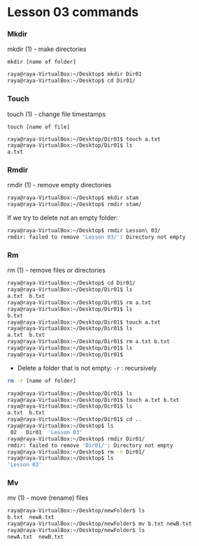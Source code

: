 # Lesson 03 commands


### Mkdir
mkdir (1) - make directories
```
mkdir [name of folder]
```
```bash
raya@raya-VirtualBox:~/Desktop$ mkdir Dir01
raya@raya-VirtualBox:~/Desktop$ cd Dir01/
```

### Touch 
touch (1) - change file timestamps
```
touch [name of file]
```

```bash
raya@raya-VirtualBox:~/Desktop/Dir01$ touch a.txt
raya@raya-VirtualBox:~/Desktop/Dir01$ ls
a.txt
```

### Rmdir 
rmdir (1)  - remove empty directories
```bash
raya@raya-VirtualBox:~/Desktop$ mkdir stam
raya@raya-VirtualBox:~/Desktop$ rmdir stam/
```
If we try to delete not an empty folder: 
```bash
raya@raya-VirtualBox:~/Desktop$ rmdir Lesson\ 03/
rmdir: failed to remove 'Lesson 03/': Directory not empty
```
### Rm
rm (1) - remove files or directories
```bash
raya@raya-VirtualBox:~/Desktop$ cd Dir01/
raya@raya-VirtualBox:~/Desktop/Dir01$ ls
a.txt  b.txt
raya@raya-VirtualBox:~/Desktop/Dir01$ rm a.txt 
raya@raya-VirtualBox:~/Desktop/Dir01$ ls
b.txt
raya@raya-VirtualBox:~/Desktop/Dir01$ touch a.txt
raya@raya-VirtualBox:~/Desktop/Dir01$ ls
a.txt  b.txt
raya@raya-VirtualBox:~/Desktop/Dir01$ rm a.txt b.txt 
raya@raya-VirtualBox:~/Desktop/Dir01$ ls
raya@raya-VirtualBox:~/Desktop/Dir01$ 
```

* Delete a folder that is not empty:
`-r` : recursively 
```bash
rm -r [name of folder]
```

```bash
raya@raya-VirtualBox:~/Desktop/Dir01$ ls
raya@raya-VirtualBox:~/Desktop/Dir01$ touch a.txt b.txt 
raya@raya-VirtualBox:~/Desktop/Dir01$ ls
a.txt  b.txt
raya@raya-VirtualBox:~/Desktop/Dir01$ cd ..
raya@raya-VirtualBox:~/Desktop$ ls
 02   Dir01  'Lesson 03'
raya@raya-VirtualBox:~/Desktop$ rmdir Dir01/
rmdir: failed to remove 'Dir01/': Directory not empty
raya@raya-VirtualBox:~/Desktop$ rm -r Dir01/
raya@raya-VirtualBox:~/Desktop$ ls
'Lesson 03'
```

### Mv
mv (1) - move (rename) files

```bash
raya@raya-VirtualBox:~/Desktop/newFolder$ ls
b.txt  newA.txt
raya@raya-VirtualBox:~/Desktop/newFolder$ mv b.txt newB.txt
raya@raya-VirtualBox:~/Desktop/newFolder$ ls
newA.txt  newB.txt
```

